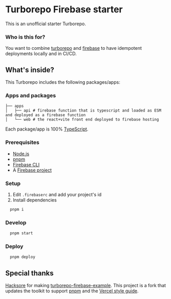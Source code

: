 # Turborepo Firebase starter

This is an unofficial starter Turborepo.

### Who is this for?

You want to combine [turborepo](https://turborepo.org/) and [firebase](https://firebase.google.com/) to have idempotent deployments locally and in CI/CD.

## What's inside?

This Turborepo includes the following packages/apps:

### Apps and packages

```
├── apps
│   ├── api # firebase function that is typescript and loaded as ESM and deployed as a firebase function
│   └── web # the react+vite front end deployed to firebase hosting
```

Each package/app is 100% [TypeScript](https://www.typescriptlang.org/).

### Prerequisites

- [Node.js](https://nodejs.org/en/download/)
- [pnpm](https://pnpm.io/installation)
- [Firebase CLI](https://firebase.google.com/docs/cli)
- A [Firebase project](https://firebase.google.com/docs/projects/create)

### Setup

1. Edit `.firebaserc` and add your project's id
2. Install dependencies

```sh
  pnpm i
```

### Develop

```sh
  pnpm start
```

### Deploy

```sh
  pnpm deploy
```

## Special thanks

[Hacksore](https://github.com/hacksore) for making [turborepo-firebase-example](https://github.com/hacksore/turborepo-firebase-example). This project is a fork that updates the toolkit to support [pnpm](https://pnpm.io/installation) and the [Vercel style guide](https://github.com/vercel/style-guide).
